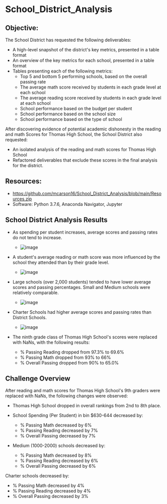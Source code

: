 # School_District_Analysis
## Objective:
The School District has requested the following deliverables:
 - A high-level snapshot of the district's key metrics, presented in a table format
 - An overview of the key metrics for each school, presented in a table format
 - Tables presenting each of the following metrics:
    - Top 5 and bottom 5 performing schools, based on the overall passing rate
    - The average math score received by students in each grade level at each school
    - The average reading score received by students in each grade level at each school
    - School performance based on the budget per student
    - School performance based on the school size 
    - School performance based on the type of school

After discovering evidence of potential academic dishonesty in the reading and math Scores for Thomas High School, the School District also requested:
 - An isolated analysis of the reading and math scores for Thomas High School
 - Refactored deliverables that exclude these scores in the final analysis for the district.

## Resources:
 - https://github.com/mcarson16/School_District_Analysis/blob/main/Resources.zip
 - Software: Python 3.7.6, Anaconda Navigator, Jupyter 

## School District Analysis Results
- As spending per student increases, average scores and passing rates do not tend to increase.
  - ![image](https://user-images.githubusercontent.com/83254435/135700143-7e7ed0c2-5451-431b-8ecd-72663a5c586f.png)
- A student's average reading or math score was more influenced by the school they attended than by their grade level.
  - ![image](https://user-images.githubusercontent.com/83254435/135700168-6ace1333-e1cd-4d4f-a96f-bde9fba99c1b.png)
- Large schools (over 2,000 students) tended to have lower average scores and passing percentages. Small and Medium schools were relatively comparable.
  - ![image](https://user-images.githubusercontent.com/83254435/135700127-283643a6-21f7-44f0-b595-1d7e948d4be7.png)
- Charter Schools had higher average scores and passing rates than District Schools.
  - ![image](https://user-images.githubusercontent.com/83254435/135700121-8d353fcd-ceec-452d-8a66-18467012315b.png)

- The ninth grade class of Thomas High School's scores were replaced with NaNs, with the following results:
  - % Passing Reading dropped from 97.3% to 69.6%
  - % Passing Math dropped from 93% to 66%
  - % Overall Passing dropped from 90% to 65.0%

## Challenge Overview
After reading and math scores for Thomas High School's 9th graders were replaced with NaNs, the following changes were observed:

- Thomas High School dropped in overall rankings from 2nd to 8th place.

- School Spending (Per Student) in bin $630-644 decreased by:
  - % Passing Math decreased by 6%
  - % Passing Reading decreased by 7%
  - % Overall Passing decreased by 7%

- Medium (1000-2000) schools decreased by:
  - % Passing Math decreased by 8%
  - % Passing Reading decreased by 6%
  - % Overall Passing decreased by 6%

Charter schools decreased by:
  - % Passing Math decreased by 4%
  - % Passing Reading decreased by 4%
  - % Overall Passing decreased by 3%
